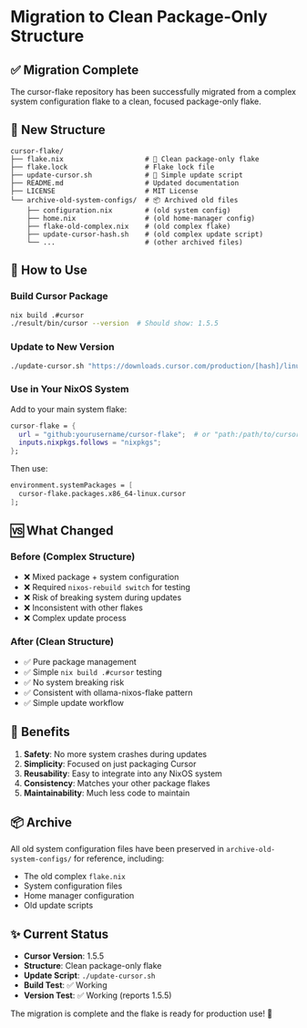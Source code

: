 # Migration to Clean Package-Only Structure

## ✅ Migration Complete

The cursor-flake repository has been successfully migrated from a complex system configuration flake to a clean, focused package-only flake.

## 📁 New Structure

```
cursor-flake/
├── flake.nix                    # 🎯 Clean package-only flake
├── flake.lock                   # Flake lock file
├── update-cursor.sh             # 🔄 Simple update script
├── README.md                    # Updated documentation
├── LICENSE                      # MIT License
└── archive-old-system-configs/  # 📦 Archived old files
    ├── configuration.nix        # (old system config)
    ├── home.nix                 # (old home-manager config)
    ├── flake-old-complex.nix    # (old complex flake)
    ├── update-cursor-hash.sh    # (old complex update script)
    └── ...                      # (other archived files)
```

## 🚀 How to Use

### Build Cursor Package
```bash
nix build .#cursor
./result/bin/cursor --version  # Should show: 1.5.5
```

### Update to New Version
```bash
./update-cursor.sh "https://downloads.cursor.com/production/[hash]/linux/x64/Cursor-1.6.0-x86_64.AppImage"
```

### Use in Your NixOS System
Add to your main system flake:
```nix
cursor-flake = {
  url = "github:yourusername/cursor-flake";  # or "path:/path/to/cursor-flake" for local
  inputs.nixpkgs.follows = "nixpkgs";
};
```

Then use:
```nix
environment.systemPackages = [
  cursor-flake.packages.x86_64-linux.cursor
];
```

## 🆚 What Changed

### Before (Complex Structure)
- ❌ Mixed package + system configuration
- ❌ Required `nixos-rebuild switch` for testing
- ❌ Risk of breaking system during updates
- ❌ Inconsistent with other flakes
- ❌ Complex update process

### After (Clean Structure)
- ✅ Pure package management
- ✅ Simple `nix build .#cursor` testing
- ✅ No system breaking risk
- ✅ Consistent with ollama-nixos-flake pattern
- ✅ Simple update workflow

## 🔧 Benefits

1. **Safety**: No more system crashes during updates
2. **Simplicity**: Focused on just packaging Cursor
3. **Reusability**: Easy to integrate into any NixOS system
4. **Consistency**: Matches your other package flakes
5. **Maintainability**: Much less code to maintain

## 📦 Archive

All old system configuration files have been preserved in `archive-old-system-configs/` for reference, including:
- The old complex `flake.nix`
- System configuration files
- Home manager configuration
- Old update scripts

## ✨ Current Status

- **Cursor Version**: 1.5.5
- **Structure**: Clean package-only flake
- **Update Script**: `./update-cursor.sh`
- **Build Test**: ✅ Working
- **Version Test**: ✅ Working (reports 1.5.5)

The migration is complete and the flake is ready for production use! 🎉
